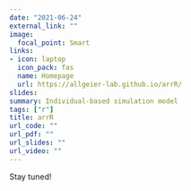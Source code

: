 ```yaml
---
date: "2021-06-24"
external_link: ""
image:
  focal_point: Smart
links:
- icon: laptop
  icon_pack: fas
  name: Homepage
  url: https://allgeier-lab.github.io/arrR/
slides:
summary: Individual-based simulation model
tags: ["r"]
title: arrR
url_code: ""
url_pdf: ""
url_slides: ""
url_video: ""
---
```


Stay tuned!
